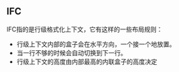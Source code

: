 ## IFC 

IFC指的是行级格式化上下文，它有这样的一些布局规则：

* 行级上下文内部的盒子会在水平方向，一个接一个地放置。
* 当一行不够的时候会自动切换到下一行。&#x20;
* 行级上下文的高度由内部最高的内联盒子的高度决定
